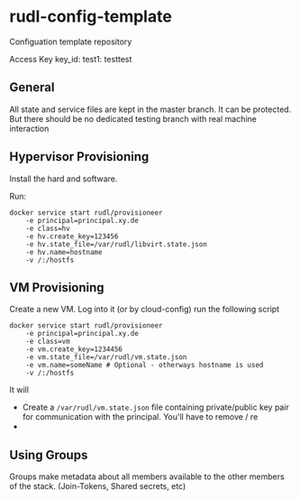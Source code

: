 # rudl-config-template
Configuation template repository

Access Key key_id: test1: testtest


## General

All state and service files are kept in the master branch. It can be protected.
But there should be no dedicated testing branch with real machine interaction


## Hypervisor Provisioning

Install the hard and software.

Run:

```
docker service start rudl/provisioneer
    -e principal=principal.xy.de
    -e class=hv
    -e hv.create_key=123456
    -e hv.state_file=/var/rudl/libvirt.state.json
    -e hv.name=hostname
    -v /:/hostfs
```


## VM Provisioning

Create a new VM. Log into it (or by cloud-config) run the following script

```
docker service start rudl/provisioneer 
    -e principal=principal.xy.de 
    -e class=vm
    -e vm.create_key=1234456
    -e vm.state_file=/var/rudl/vm.state.json
    -e vm.name=someName # Optional - otherways hostname is used
    -v /:/hostfs
```

It will

- Create a `/var/rudl/vm.state.json` file containing private/public key pair for
  communication with the principal. You'll have to remove / re
- 

## Using Groups

Groups make metadata about all members available to the other members of the
stack. (Join-Tokens, Shared secrets, etc)